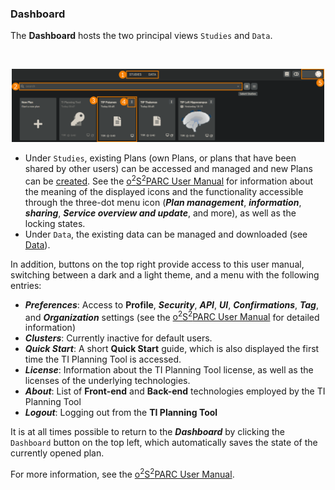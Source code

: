 ### Dashboard

The **Dashboard** hosts the two principal views ```Studies``` and ```Data```.

<br>
<p align="center">
  <img width="500" src="_media/quickguide/dashboard.png">
</p>


- Under ```Studies```, existing Plans (own Plans, or plans that have been shared by other users) can be accessed and managed and new Plans can be [created](https://github.com/ITISFoundation/ti-planning-tool-manual/blob/main/docs/plan/create_new_plan.md). See the [o<sup>2</sup>S<sup>2</sup>PARC User Manual](https://docs.osparc.io/#/) for information about the meaning of the displayed icons and the functionality accessible through the three-dot menu icon (**_Plan management_**, **_information_**, **_sharing_**, **_Service overview and update_**, and more), as well as the locking states. 
- Under ```Data```, the existing data can be managed and downloaded (see [Data](https://github.com/ITISFoundation/ti-planning-tool-manual/blob/main/docs/platform_introduction/data.md)).

In addition, buttons on the top right provide access to this user manual, switching between a dark and a light theme, and a menu with the following entries:
- _**Preferences**_: Access to **Profile**, **_Security_**, **_API_**, **_UI_**, **_Confirmations_**, **_Tag_**, and **_Organization_** settings (see the [o<sup>2</sup>S<sup>2</sup>PARC User Manual](https://docs.osparc.io/#/) for detailed information)
- _**Clusters**_: Currently inactive for default users.
- _**Quick Start**_: A short **Quick Start** guide, which is also displayed the first time the TI Planning Tool is accessed.
- _**License**_: Information about the TI Planning Tool license, as well as the licenses of the underlying technologies.
- _**About**_: List of **Front-end** and **Back-end** technologies employed by the TI Planning Tool
- _**Logout**_: Logging out from the **TI Planning Tool**

It is at all times possible to return to the _**Dashboard**_ by clicking the ```Dashboard``` button on the top left, which automatically saves the state of the currently opened plan.

For more information, see the [o<sup>2</sup>S<sup>2</sup>PARC User Manual](https://docs.osparc.io/#/).
